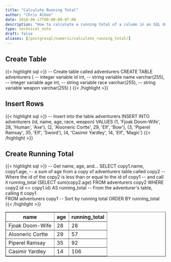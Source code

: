 ```yaml
---
title: "Calculate Running Total"
author: "Chris Albon"
date: 2018-06-17T00:00:00-07:00
description: "How to calculate a running total of a column in an SQL database."
type: technical_note
draft: false
aliases: [/postgresql/numeric/calculate_running_total/]
---
```


## Create Table

{{< highlight sql >}}
-- Create table called adventurers
CREATE TABLE adventurers (
    -- integer variable
    id int,
    -- string variable
    name varchar(255),
    -- integer variable
    age int,
    -- string variable
    race varchar(255),
    -- string variable
    weapon varchar(255)
)
{{< /highlight >}}

## Insert Rows

{{< highlight sql >}}
-- Insert into the table adventurers
INSERT INTO adventurers (id, name, age, race, weapon)
VALUES (1, 'Fjoak Doom-Wife', 28, 'Human', 'Axe'),
       (2, 'Alooneric Cortte', 29, 'Elf', 'Bow'),
       (3, 'Piperel Ramsay', 35, 'Elf', 'Sword'),
       (4, 'Casimir Yardley', 14, 'Elf', 'Magic')
{{< /highlight >}}

## Create Running Total

{{< highlight sql >}}
-- Get name, age, and...
SELECT copy1.name, copy1.age, 
-- a sum of age from a copy of adventurers table called copy2 
-- Where the id of the copy2 is less than or equal to the id of copy1
-- and call it running_total
(SELECT sum(copy2.age) FROM adventurers copy2 WHERE copy2.id <= copy1.id) AS running_total
-- From the adventurer's table, calling it copy1  
FROM adventurers copy1
-- Sort by running total
ORDER BY running_total
{{< /highlight >}}
<table border="1" style="border-collapse:collapse">
<tr><th>name</th><th>age</th><th>running_total</th></tr>
<tr><td>Fjoak Doom-Wife</td><td>28</td><td>28</td></tr>
<tr><td>Alooneric Cortte</td><td>29</td><td>57</td></tr>
<tr><td>Piperel Ramsay</td><td>35</td><td>92</td></tr>
<tr><td>Casimir Yardley</td><td>14</td><td>106</td></tr></table>